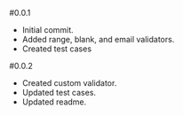 #0.0.1
 - Initial commit.
 - Added range, blank, and email validators.
 - Created test cases

#0.0.2
 - Created custom validator.
 - Updated test cases.
 - Updated readme.

